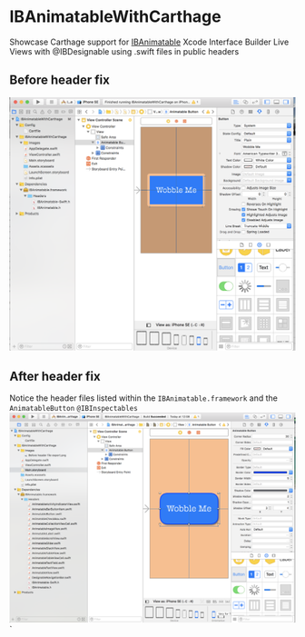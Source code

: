 # IBAnimatableWithCarthage

Showcase Carthage support for [IBAnimatable](https://github.com/IBAnimatable/IBAnimatable) Xcode Interface Builder Live Views with @IBDesignable using .swift files in public headers

## Before header fix
![Before header fix](/IBAnimatableWithCarthage/IBAnimatableWithCarthage/Images/Before%20header%20file%20export.png?raw=true "Before header fix")

## After header fix
Notice the header files listed within the `IBAnimatable.framework` and the `AnimatableButton` `@IBInspectables`
![After header fix](/IBAnimatableWithCarthage/IBAnimatableWithCarthage/Images/After%20header%20file%20export.png?raw=true "After header fix")
`
